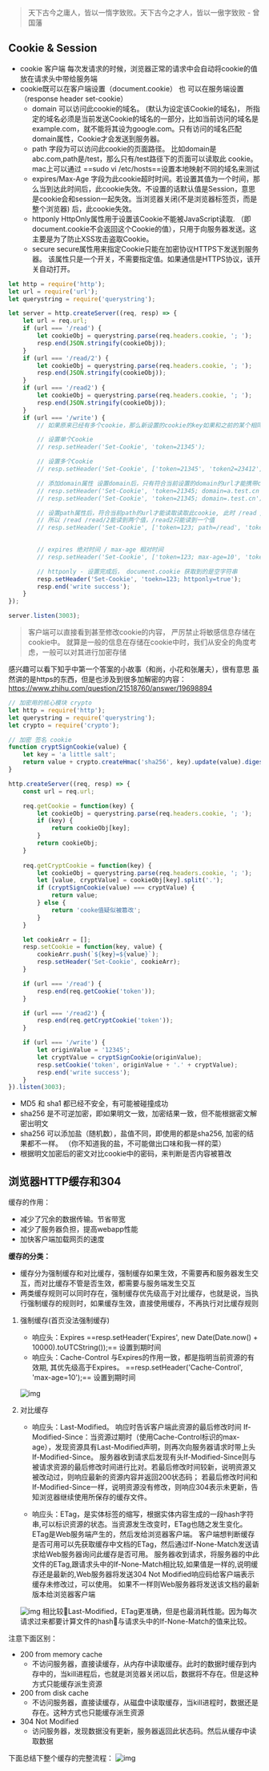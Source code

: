 > 天下古今之庸人，皆以一惰字致败。天下古今之才人，皆以一傲字致败 - 曾国藩

## Cookie & Session
- cookie 客户端 每次发请求的时候，浏览器正常的请求中会自动将cookie的值放在请求头中带给服务端
- cookie既可以在客户端设置（document.cookie） 也 可以在服务端设置（response header set-cookie）
    - domain 可以访问此cookie的域名。 (默认为设定该Cookie的域名)， 所指定的域名必须是当前发送Cookie的域名的一部分，比如当前访问的域名是example.com，就不能将其设为google.com。只有访问的域名匹配domain属性，Cookie才会发送到服务器。
    - path 字段为可以访问此cookie的页面路径。 比如domain是abc.com,path是/test，那么只有/test路径下的页面可以读取此
    cookie。 mac上可以通过 ==sudo vi /etc/hosts==设置本地映射不同的域名来测试
    - expires/Max-Age 字段为此cookie超时时间。若设置其值为一个时间，那么当到达此时间后，此cookie失效。不设置的话默认值是Session，意思是cookie会和session一起失效。当浏览器关闭(不是浏览器标签页，而是整个浏览器) 后，此cookie失效。
    - httponly HttpOnly属性用于设置该Cookie不能被JavaScript读取. （即document.cookie不会返回这个Cookie的值），只用于向服务器发送。这主要是为了防止XSS攻击盗取Cookie。
    - secure secure属性用来指定Cookie只能在加密协议HTTPS下发送到服务器。 该属性只是一个开关，不需要指定值。如果通信是HTTPS协议，该开关自动打开。

```js
let http = require('http');
let url = require('url');
let querystring = require('querystring');

let server = http.createServer((req, resp) => {
    let url = req.url;
    if (url === '/read') {
        let cookieObj = querystring.parse(req.headers.cookie, '; ');
        resp.end(JSON.stringify(cookieObj));
    } 
    if (url === '/read/2') {
        let cookieObj = querystring.parse(req.headers.cookie, '; ');
        resp.end(JSON.stringify(cookieObj));
    } 
    if (url === '/read2') {
        let cookieObj = querystring.parse(req.headers.cookie, '; ');
        resp.end(JSON.stringify(cookieObj));
    } 
    if (url === '/write') {
        // 如果原来已经有多个cookie，那么新设置的cookie的key如果和之前的某个相同，就替换其值，其他cookie任然不变

        // 设置单个Cookie
        // resp.setHeader('Set-Cookie', 'token=21345');

        // 设置多个Cookie
        // resp.setHeader('Set-Cookie', ['token=21345', 'token2=23412']);

        // 添加domain属性 设置domain后，只有符合当前设置的domain的url才能携带cookie request 到server
        // resp.setHeader('Set-Cookie', 'token=21345; domain=a.test.cn');
        // resp.setHeader('Set-Cookie', 'token=21345; domain=.test.cn');

        // 设置path属性后，符合当前path的url才能读取读取此cookie, 此时 /read /read/2 请求Cookie中会携带token, 其他请求只会携带token2
        // 所以 /read /read/2能读到两个值，/read2只能读到一个值
        // resp.setHeader('Set-Cookie', ['token=123; path=/read', 'token2=1234']);
        

        // expires 绝对时间 / max-age 相对时间
        // resp.setHeader('Set-Cookie', ['token=123; max-age=10', 'token2=234; expires=' + new Date(Date.now() + 10000).toUTCString()]);

        // httponly - 设置完成后， document.cookie 获取到的是空字符串
        resp.setHeader('Set-Cookie', 'toekn=123; httponly=true');
        resp.end('write success');
    }
});

server.listen(3003);
```

> 客户端可以直接看到甚至修改cookie的内容， 严厉禁止将敏感信息存储在cookie中。 就算是一般的信息在存储在cookie中时，我们从安全的角度考虑，一般可以对其进行加密存储

感兴趣可以看下知乎中第一个答案的小故事（和尚，小花和张屠夫），很有意思 虽然讲的是https的东西，但是也涉及到很多加解密的内容：https://www.zhihu.com/question/21518760/answer/19698894

```js
// 加密用的核心模块 crypto
let http = require('http');
let querystring = require('querystring');
let crypto = require('crypto');

// 加密 签名 cookie
function cryptSignCookie(value) {
    let key = 'a little salt';
    return value + crypto.createHmac('sha256', key).update(value).digest('base64');
} 

http.createServer((req, resp) => {
    const url = req.url;

    req.getCookie = function(key) {
        let cookieObj = querystring.parse(req.headers.cookie, '; ');
        if (key) {
            return cookieObj[key];
        }
        return cookieObj;
    }
    
    req.getCryptCookie = function(key) {
        let cookieObj = querystring.parse(req.headers.cookie, '; ');
        let [value, cryptValue] = cookieObj[key].split('.');
        if (cryptSignCookie(value) === cryptValue) {
            return value;
        } else {
            return 'cooke值疑似被篡改';
        }
    }

    let cookieArr = [];
    resp.setCookie = function(key, value) {
        cookieArr.push(`${key}=${value}`);
        resp.setHeader('Set-Cookie', cookieArr);
    }

    if (url === '/read') {
        resp.end(req.getCookie('token'));
    }

    if (url === '/read2') {
        resp.end(req.getCryptCookie('token'));
    }

    if (url === '/write') {
        let originValue = '12345';
        let cryptValue = cryptSignCookie(originValue);
        resp.setCookie('token', originValue + '.' + cryptValue);
        resp.end('write success');
    }
}).listen(3003);
```

* MD5 和 sha1 都已经不安全，有可能被碰撞成功
* sha256 是不可逆加密，即如果明文一致，加密结果一致，但不能根据密文解密出明文
* sha256 可以添加盐（随机数），盐值不同，即使用的都是sha256, 加密的结果都不一样。 （你不知道我的盐，不可能做出口味和我一样的菜）
* 根据明文加密后的密文对比cookie中的密码，来判断是否内容被篡改


## 浏览器HTTP缓存和304
缓存的作用：
* 减少了冗余的数据传输。节省带宽
* 减少了服务器负担，提高webapp性能
* 加快客户端加载网页的速度

**缓存的分类：**
* 缓存分为强制缓存和对比缓存，强制缓存如果生效，不需要再和服务器发生交互，而对比缓存不管是否生效，都需要与服务端发生交互
* 两类缓存规则可以同时存在，强制缓存优先级高于对比缓存，也就是说，当执行强制缓存的规则时，如果缓存生效，直接使用缓存，不再执行对比缓存规则

1. 强制缓存(首页没法强制缓存)
    * 响应头：Expires  ==resp.setHeader('Expires', new Date(Date.now() + 10000).toUTCString());== 设置到期时间
    * 响应头：Cache-Control 与Expires的作用一致，都是指明当前资源的有效期, 其优先级高于Expires。 ==resp.setHeader('Cache-Control', 'max-age=10');== 设置到期时间

    ![img](/static/cache2.png)

2. 对比缓存
    * 响应头：Last-Modified。
    响应时告诉客户端此资源的最后修改时间
    If-Modified-Since：当资源过期时（使用Cache-Control标识的max-age），发现资源具有Last-Modified声明，则再次向服务器请求时带上头If-Modified-Since。
    服务器收到请求后发现有头If-Modified-Since则与被请求资源的最后修改时间进行比对。若最后修改时间较新，说明资源又被改动过，则响应最新的资源内容并返回200状态码；
    若最后修改时间和If-Modified-Since一样，说明资源没有修改，则响应304表示未更新，告知浏览器继续使用所保存的缓存文件。

    * 响应头：ETag，是实体标签的缩写，根据实体内容生成的一段hash字符串,可以标识资源的状态。当资源发生改变时，ETag也随之发生变化。 ETag是Web服务端产生的，然后发给浏览器客户端。
    客户端想判断缓存是否可用可以先获取缓存中文档的ETag，然后通过If-None-Match发送请求给Web服务器询问此缓存是否可用。
    服务器收到请求，将服务器的中此文件的ETag,跟请求头中的If-None-Match相比较,如果值是一样的,说明缓存还是最新的,Web服务器将发送304 Not Modified响应码给客户端表示缓存未修改过，可以使用。
    如果不一样则Web服务器将发送该文档的最新版本给浏览器客户端

    ![img](/static/cache4.png)
相比较Last-Modified，ETag更准确，但是也最消耗性能。因为每次请求过来都要计算文件的hash与请求头中的If-None-Match的值来比较。

注意下面区别：
- 200 from memory cache
    - 不访问服务器，直接读缓存，从内存中读取缓存。此时的数据时缓存到内存中的，当kill进程后，也就是浏览器关闭以后，数据将不存在。但是这种方式只能缓存派生资源
- 200 from disk cache
    - 不访问服务器，直接读缓存，从磁盘中读取缓存，当kill进程时，数据还是存在。这种方式也只能缓存派生资源
- 304 Not Modified
    - 访问服务器，发现数据没有更新，服务器返回此状态码。然后从缓存中读取数据

下面总结下整个缓存的完整流程：
![img](/static/NetCacheFlow.jpg)



